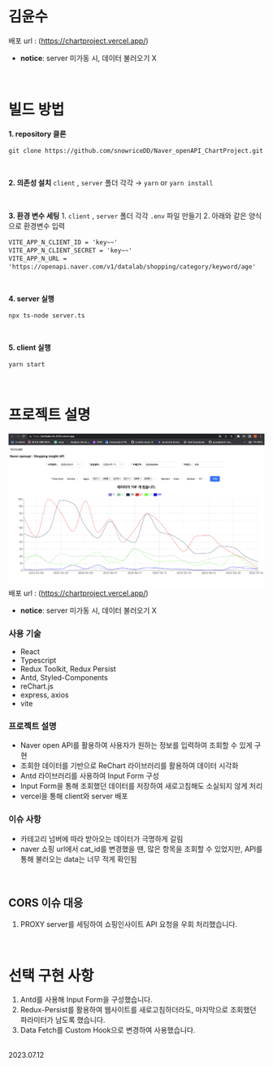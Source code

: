 # 김윤수
배포 url : (https://chartproject.vercel.app/)
- **notice**: server 미가동 시, 데이터 불러오기 X
  
<br>

# 빌드 방법
**1. repository 클론**

 `git clone https://github.com/snowriceDD/Naver_openAPI_ChartProject.git`

 <br>

**2. 의존성 설치**
`client` , `server` 폴더 각각 → `yarn` or `yarn install`

<br>

**3. 환경 변수 세팅**
    1. `client` , `server` 폴더 각각 `.env` 파일 만들기
    2. 아래와 같은 양식으로 환경변수 입력
    
    
    VITE_APP_N_CLIENT_ID = 'key~~'
    VITE_APP_N_CLIENT_SECRET = 'key~~'
    VITE_APP_N_URL = 'https://openapi.naver.com/v1/datalab/shopping/category/keyword/age'
    
    
<br>

**4. server 실행**

`npx ts-node server.ts`

<br>

**5. client 실행**

`yarn start`

<br>

# 프로젝트 설명
![working](./public/working.png)
배포 url : (https://chartproject.vercel.app/)
- **notice**: server 미가동 시, 데이터 불러오기 X

### 사용 기술
- React
- Typescript
- Redux Toolkit, Redux Persist
- Antd, Styled-Components
- reChart.js
- express, axios
- vite

### 프로젝트 설명
- Naver open API를 활용하여 사용자가 원하는 정보를 입력하여 조회할 수 있게 구현
- 조회한 데이터를 기반으로 ReChart 라이브러리를 활용하여 데이터 시각화
- Antd 라이브러리를 사용하여 Input Form 구성
- Input Form을 통해 조회했던 데이터를 저장하여 새로고침해도 소실되지 않게 처리
- vercel을 통해 client와 server 배포

### 이슈 사항
- 카테고리 넘버에 따라 받아오는 데이터가 극명하게 갈림
- naver 쇼핑 url에서 cat_id를 변경했을 땐, 많은 항목을 조회할 수 있었지만, 
    API를 통해 불러오는 data는 너무 적게 확인됨

<br>

## CORS 이슈 대응
1. PROXY server를 세팅하여 쇼핑인사이트 API 요청을 우회 처리했습니다.

<br>

# 선택 구현 사항
1. Antd를 사용해 Input Form을 구성했습니다.
2. Redux-Persist를 활용하여 웹사이트를 새로고침하더라도, 마지막으로 조회했던 파라미터가 남도록 했습니다.
3. Data Fetch를 Custom Hook으로 변경하여 사용했습니다.

<br>
2023.07.12
